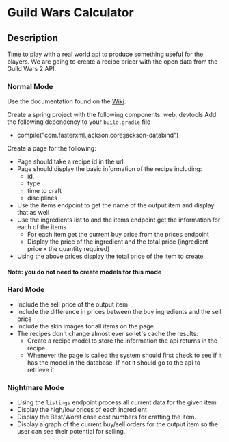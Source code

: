 # Guild Wars Calculator

## Description
Time to play with a real world api to produce something useful for the players.  We are going to create a recipe pricer with the open data from the Guild Wars 2 API.

### Normal Mode
Use the documentation found on the [Wiki](https://wiki.guildwars2.com/wiki/API:2).

Create a spring project with the following components: web, devtools
Add the following dependency to your `build.gradle` file
* compile("com.fasterxml.jackson.core:jackson-databind")


Create a page for the following:
* Page should take a recipe id in the url
* Page should display the basic information of the recipe including: 
	* id, 
	* type
	* time to craft
	* disciplines
* Use the items endpoint to get the name of the output item and display that as well
* Use the ingredients list to and the items endpoint get the information for each of the items
	* For each item get the current buy price from the prices endpoint
	* Display the price of the ingredient and the total price (ingredient price x the quantity required)
* Using the above prices display the total price of the item to create

#### Note: you do not need to create models for this mode

### Hard Mode
* Include the sell price of the output item
* Include the difference in prices between the buy ingredients and the sell price
* Include the skin images for all items on the page
* The recipes don't change almost ever so let's cache the results:
	* Create a recipe model to store the information the api returns in the recipe
	* Whenever the page is called the system should first check to see if it has the model in the database.  If not it should go to the api to retrieve it.

### Nightmare Mode
* Using the `listings` endpoint process all current data for the given item
* Display the high/low prices of each ingredient
* Display the Best/Worst case cost numbers for crafting the item.
* Display a graph of the current buy/sell orders for the output item so the user can see their potential for selling.
